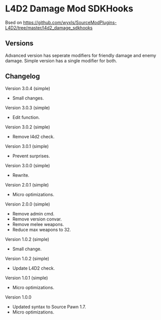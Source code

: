 # L4D2 Damage Mod SDKHooks

Bsed on https://github.com/wyxls/SourceModPlugins-L4D2/tree/master/l4d2_damage_sdkhooks

## Versions

Advanced version has seperate modifiers for friendly damage and enemy damage. Simple version has a single modifier for both.

## Changelog

Version 3.0.4 (simple)
- Small changes.

Version 3.0.3 (simple)
- Edit function.

Version 3.0.2 (simple)
- Remove l4d2 check.

Version 3.0.1 (simple)
- Prevent surprises.

Version 3.0.0 (simple)
- Rewrite.

Version 2.0.1 (simple)
- Micro optimizations.

Version 2.0.0 (simple)
- Remove admin cmd.
- Remove version convar.
- Remove melee weapons.
- Reduce max weapons to 32.

Version 1.0.2 (simple)
- Small change.

Version 1.0.2 (simple)
- Update L4D2 check.

Version 1.0.1 (simple)
- Micro optimizations.

Version 1.0.0
- Updated syntax to Source Pawn 1.7.
- Micro optimizations.
